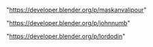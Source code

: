 "https://developer.blender.org/p/maskanvalipour"

"https://developer.blender.org/p/johnnumb"

"https://developer.blender.org/p/lordodin"

 
 

